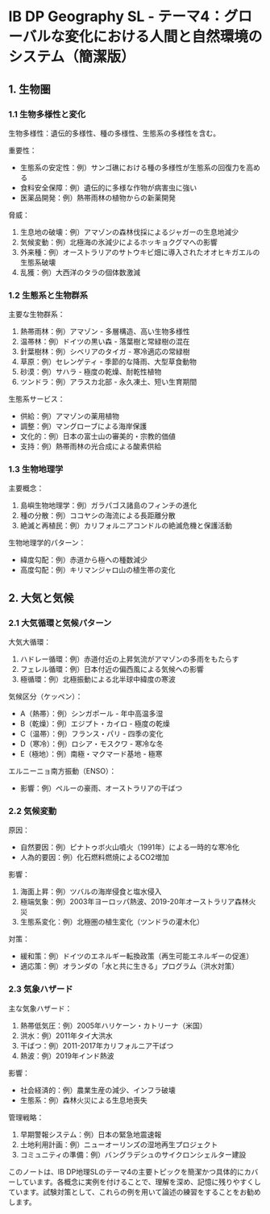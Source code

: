 # IB DP Geography SL - テーマ4：グローバルな変化における人間と自然環境のシステム（簡潔版）

## 1. 生物圏

### 1.1 生物多様性と変化

生物多様性：遺伝的多様性、種の多様性、生態系の多様性を含む。

重要性：
- 生態系の安定性：例）サンゴ礁における種の多様性が生態系の回復力を高める
- 食料安全保障：例）遺伝的に多様な作物が病害虫に強い
- 医薬品開発：例）熱帯雨林の植物からの新薬開発

脅威：
1. 生息地の破壊：例）アマゾンの森林伐採によるジャガーの生息地減少
2. 気候変動：例）北極海の氷減少によるホッキョクグマへの影響
3. 外来種：例）オーストラリアのサトウキビ畑に導入されたオオヒキガエルの生態系破壊
4. 乱獲：例）大西洋のタラの個体数激減

### 1.2 生態系と生物群系

主要な生物群系：
1. 熱帯雨林：例）アマゾン - 多層構造、高い生物多様性
2. 温帯林：例）ドイツの黒い森 - 落葉樹と常緑樹の混在
3. 針葉樹林：例）シベリアのタイガ - 寒冷適応の常緑樹
4. 草原：例）セレンゲティ - 季節的な降雨、大型草食動物
5. 砂漠：例）サハラ - 極度の乾燥、耐乾性植物
6. ツンドラ：例）アラスカ北部 - 永久凍土、短い生育期間

生態系サービス：
- 供給：例）アマゾンの薬用植物
- 調整：例）マングローブによる海岸保護
- 文化的：例）日本の富士山の審美的・宗教的価値
- 支持：例）熱帯雨林の光合成による酸素供給

### 1.3 生物地理学

主要概念：
1. 島嶼生物地理学：例）ガラパゴス諸島のフィンチの進化
2. 種の分散：例）ココヤシの海流による長距離分散
3. 絶滅と再植民：例）カリフォルニアコンドルの絶滅危機と保護活動

生物地理学的パターン：
- 緯度勾配：例）赤道から極への種数減少
- 高度勾配：例）キリマンジャロ山の植生帯の変化

## 2. 大気と気候

### 2.1 大気循環と気候パターン

大気大循環：
1. ハドレー循環：例）赤道付近の上昇気流がアマゾンの多雨をもたらす
2. フェレル循環：例）日本付近の偏西風による気候への影響
3. 極循環：例）北極振動による北半球中緯度の寒波

気候区分（ケッペン）：
- A（熱帯）：例）シンガポール - 年中高温多湿
- B（乾燥）：例）エジプト・カイロ - 極度の乾燥
- C（温帯）：例）フランス・パリ - 四季の変化
- D（寒冷）：例）ロシア・モスクワ - 寒冷な冬
- E（極地）：例）南極・マクマード基地 - 極寒

エルニーニョ南方振動（ENSO）：
- 影響：例）ペルーの豪雨、オーストラリアの干ばつ

### 2.2 気候変動

原因：
- 自然要因：例）ピナトゥボ火山噴火（1991年）による一時的な寒冷化
- 人為的要因：例）化石燃料燃焼によるCO2増加

影響：
1. 海面上昇：例）ツバルの海岸侵食と塩水侵入
2. 極端気象：例）2003年ヨーロッパ熱波、2019-20年オーストラリア森林火災
3. 生態系変化：例）北極圏の植生変化（ツンドラの灌木化）

対策：
- 緩和策：例）ドイツのエネルギー転換政策（再生可能エネルギーの促進）
- 適応策：例）オランダの「水と共に生きる」プログラム（洪水対策）

### 2.3 気象ハザード

主な気象ハザード：
1. 熱帯低気圧：例）2005年ハリケーン・カトリーナ（米国）
2. 洪水：例）2011年タイ大洪水
3. 干ばつ：例）2011-2017年カリフォルニア干ばつ
4. 熱波：例）2019年インド熱波

影響：
- 社会経済的：例）農業生産の減少、インフラ破壊
- 生態系：例）森林火災による生息地喪失

管理戦略：
1. 早期警報システム：例）日本の緊急地震速報
2. 土地利用計画：例）ニューオーリンズの湿地再生プロジェクト
3. コミュニティの準備：例）バングラデシュのサイクロンシェルター建設

このノートは、IB DP地理SLのテーマ4の主要トピックを簡潔かつ具体的にカバーしています。各概念に実例を付けることで、理解を深め、記憶に残りやすくしています。試験対策として、これらの例を用いて論述の練習をすることをお勧めします。
